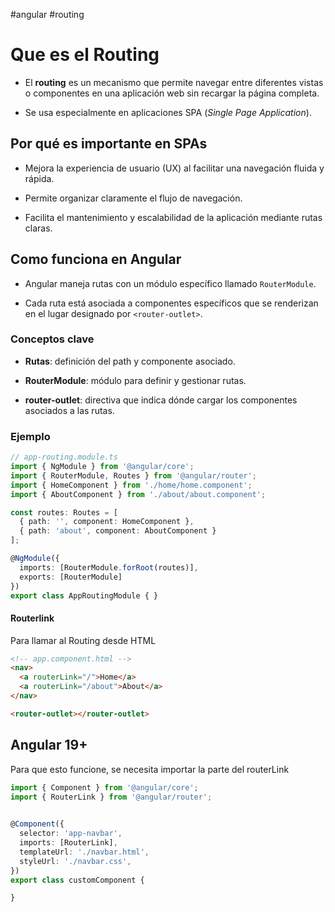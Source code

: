 #angular #routing 

# Que es el Routing

- El **routing** es un mecanismo que permite navegar entre diferentes vistas o componentes en una aplicación web sin recargar la página completa.
    
- Se usa especialmente en aplicaciones SPA (_Single Page Application_).

## Por qué es importante en SPAs

- Mejora la experiencia de usuario (UX) al facilitar una navegación fluida y rápida.
    
- Permite organizar claramente el flujo de navegación.
    
- Facilita el mantenimiento y escalabilidad de la aplicación mediante rutas claras.

## Como funciona en Angular

- Angular maneja rutas con un módulo específico llamado `RouterModule`.
    
- Cada ruta está asociada a componentes específicos que se renderizan en el lugar designado por `<router-outlet>`.

### Conceptos clave

- **Rutas**: definición del path y componente asociado.
    
- **RouterModule**: módulo para definir y gestionar rutas.
    
- **router-outlet**: directiva que indica dónde cargar los componentes asociados a las rutas.

### Ejemplo



```typescript title="Archivo routes.ts" 
// app-routing.module.ts
import { NgModule } from '@angular/core';
import { RouterModule, Routes } from '@angular/router';
import { HomeComponent } from './home/home.component';
import { AboutComponent } from './about/about.component';

const routes: Routes = [
  { path: '', component: HomeComponent },
  { path: 'about', component: AboutComponent }
];

@NgModule({
  imports: [RouterModule.forRoot(routes)],
  exports: [RouterModule]
})
export class AppRoutingModule { }

```


#### Routerlink

Para llamar al Routing desde HTML


```html title="app.main.ts"
<!-- app.component.html -->
<nav>
  <a routerLink="/">Home</a>
  <a routerLink="/about">About</a>
</nav>

<router-outlet></router-outlet>

```

## Angular 19+

Para que esto funcione, se necesita importar la parte del routerLink

```typeScript  hl=2,7 title="Importar RouterLink"
import { Component } from '@angular/core';
import { RouterLink } from '@angular/router';
  

@Component({
  selector: 'app-navbar',
  imports: [RouterLink],
  templateUrl: './navbar.html',
  styleUrl: './navbar.css',
})
export class customComponent {

}
```